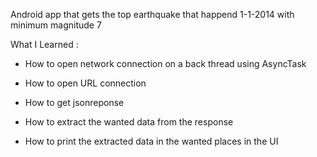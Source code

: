 Android app that gets the top earthquake that happend 1-1-2014 with minimum magnitude 7


What I Learned :

- How to open network connection on a back thread using AsyncTask

- How to open URL connection 

- How to get jsonreponse 

- How to extract the wanted data from the response

- How to print the extracted data in the wanted places in the UI

